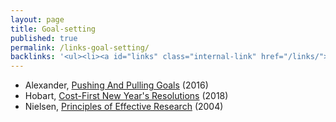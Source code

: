 ```yaml
---
layout: page
title: Goal-setting
published: true
permalink: /links-goal-setting/
backlinks: '<ul><li><a id="links" class="internal-link" href="/links/">Links</a></li></ul>'
---
```


* Alexander, [Pushing And Pulling Goals](https://slatestarcodex.com/2016/07/18/pushing-and-pulling-goals/) (2016)
* Hobart, [Cost-First New Year's Resolutions](https://medium.com/@byrnehobart/cost-first-new-years-resolutions-6bb30393201d) (2018)
* Nielsen, [Principles of Effective Research](http://michaelnielsen.org/blog/principles-of-effective-research/) (2004)
